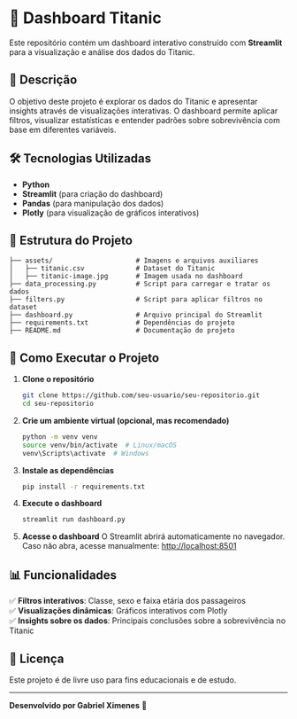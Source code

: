 # 🚢 Dashboard Titanic

Este repositório contém um dashboard interativo construído com **Streamlit** para a visualização e análise dos dados do Titanic.

## 📌 Descrição

O objetivo deste projeto é explorar os dados do Titanic e apresentar insights através de visualizações interativas. O dashboard permite aplicar filtros, visualizar estatísticas e entender padrões sobre sobrevivência com base em diferentes variáveis.

## 🛠️ Tecnologias Utilizadas
- **Python**
- **Streamlit** (para criação do dashboard)
- **Pandas** (para manipulação dos dados)
- **Plotly** (para visualização de gráficos interativos)

## 📂 Estrutura do Projeto
```
├── assets/                     # Imagens e arquivos auxiliares
│   ├── titanic.csv             # Dataset do Titanic
│   ├── titanic-image.jpg       # Imagem usada no dashboard
├── data_processing.py          # Script para carregar e tratar os dados
├── filters.py                  # Script para aplicar filtros no dataset
├── dashboard.py                # Arquivo principal do Streamlit
├── requirements.txt            # Dependências do projeto
├── README.md                   # Documentação do projeto
```

## 🚀 Como Executar o Projeto

1. **Clone o repositório**
   ```bash
   git clone https://github.com/seu-usuario/seu-repositorio.git
   cd seu-repositorio
   ```

2. **Crie um ambiente virtual (opcional, mas recomendado)**
   ```bash
   python -m venv venv
   source venv/bin/activate  # Linux/macOS
   venv\Scripts\activate  # Windows
   ```

3. **Instale as dependências**
   ```bash
   pip install -r requirements.txt
   ```

4. **Execute o dashboard**
   ```bash
   streamlit run dashboard.py
   ```

5. **Acesse o dashboard**
   O Streamlit abrirá automaticamente no navegador. Caso não abra, acesse manualmente: [http://localhost:8501](http://localhost:8501)

## 📊 Funcionalidades
✅ **Filtros interativos**: Classe, sexo e faixa etária dos passageiros  
✅ **Visualizações dinâmicas**: Gráficos interativos com Plotly  
✅ **Insights sobre os dados**: Principais conclusões sobre a sobrevivência no Titanic  

## 📜 Licença
Este projeto é de livre uso para fins educacionais e de estudo.

---
**Desenvolvido por Gabriel Ximenes** 🚢

